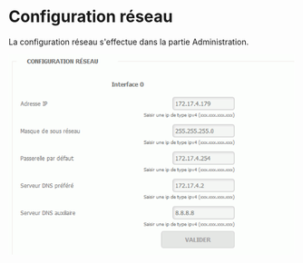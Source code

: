 # Configuration réseau

 La configuration réseau s'effectue dans la partie Administration. 

![](../.gitbook/assets/config_reseau%20%281%29.gif)

